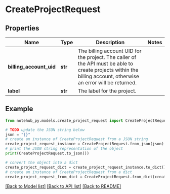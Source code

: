 # CreateProjectRequest

## Properties

| Name                    | Type    | Description                                                                                                                                                     | Notes |
| ----------------------- | ------- | --------------------------------------------------------------------------------------------------------------------------------------------------------------- | ----- |
| **billing_account_uid** | **str** | The billing account UID for the project. The caller of the API must be able to create projects within the billing account, otherwise an error will be returned. |
| **label**               | **str** | The label for the project.                                                                                                                                      |

## Example

```python
from notehub_py.models.create_project_request import CreateProjectRequest

# TODO update the JSON string below
json = "{}"
# create an instance of CreateProjectRequest from a JSON string
create_project_request_instance = CreateProjectRequest.from_json(json)
# print the JSON string representation of the object
print(CreateProjectRequest.to_json())

# convert the object into a dict
create_project_request_dict = create_project_request_instance.to_dict()
# create an instance of CreateProjectRequest from a dict
create_project_request_from_dict = CreateProjectRequest.from_dict(create_project_request_dict)
```

[[Back to Model list]](../README.md#documentation-for-models) [[Back to API list]](../README.md#documentation-for-api-endpoints) [[Back to README]](../README.md)
